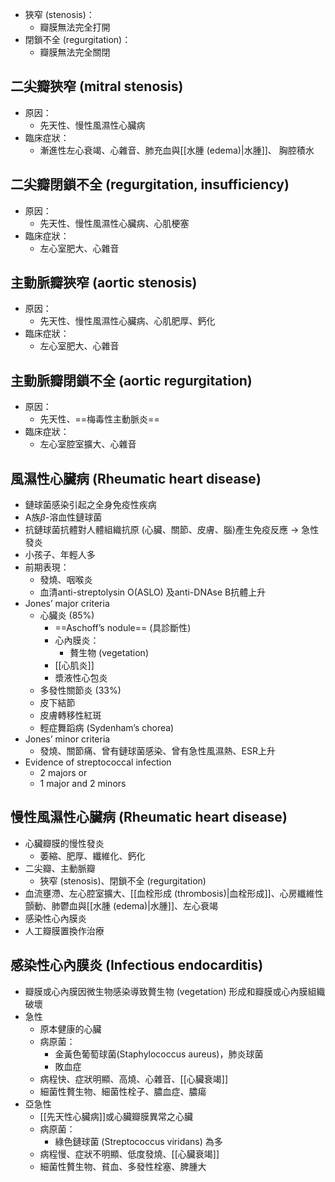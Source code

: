 - 狹窄 (stenosis)：
	- 瓣膜無法完全打開 
- 閉鎖不全 (regurgitation)：
	- 瓣膜無法完全關閉 
##  二尖瓣狹窄 (mitral stenosis) 
- 原因：
	- 先天性、慢性風濕性心臟病 
- 臨床症狀：
	- 漸進性左心衰竭、心雜音、肺充血與[[水腫 (edema)|水腫]]、 胸腔積水 
## 二尖瓣閉鎖不全 (regurgitation, insufficiency) 
- 原因：
	- 先天性、慢性風濕性心臟病、心肌梗塞  
- 臨床症狀：
	- 左心室肥大、心雜音
## 主動脈瓣狹窄 (aortic stenosis) 
- 原因：
	- 先天性、慢性風濕性心臟病、心肌肥厚、鈣化 
- 臨床症狀：
	- 左心室肥大、心雜音  
## 主動脈瓣閉鎖不全 (aortic regurgitation) 
- 原因：
	- 先天性、==梅毒性主動脈炎== 
- 臨床症狀：
	- 左心室腔室擴大、心雜音
## 風濕性心臟病 (Rheumatic heart disease)
- 鏈球菌感染引起之全身免疫性疾病 
- A族$\beta$-溶血性鏈球菌 
- 抗鏈球菌抗體對人體組織抗原 (心臟、關節、皮膚、腦)產生免疫反應 $\rightarrow$ 急性發炎 
- 小孩子、年輕人多 
- 前期表現：
	- 發燒、咽喉炎 
	- 血清anti-streptolysin O(ASLO) 及anti-DNAse B抗體上升
- Jones’ major criteria 
	- 心臟炎 (85%) 
		- ==Aschoff’s nodule== (具診斷性) 
		- 心內膜炎：
			- 贅生物 (vegetation) 
		- [[心肌炎]] 
		- 漿液性心包炎 
	- 多發性關節炎 (33%) 
	- 皮下結節 
	- 皮膚轉移性紅斑 
	- 輕症舞蹈病 (Sydenham’s chorea) 
- Jones’ minor criteria 
	- 發燒、關節痛、曾有鏈球菌感染、曾有急性風濕熱、ESR上升 
- Evidence of streptococcal infection 
	- 2 majors or
	- 1 major and 2 minors
## 慢性風濕性心臟病 (Rheumatic heart disease)
- 心臟瓣膜的慢性發炎 
	- 萎縮、肥厚、纖維化、鈣化 
- 二尖瓣、主動脈瓣 
	- 狹窄 (stenosis)、閉鎖不全 (regurgitation) 
- 血流壅滯、左心腔室擴大、[[血栓形成 (thrombosis)|血栓形成]]、心房纖維性顫動、肺鬱血與[[水腫 (edema)|水腫]]、左心衰竭 
- 感染性心內膜炎 
- 人工瓣膜置換作治療
## 感染性心內膜炎 (Infectious endocarditis)
- 瓣膜或心內膜因微生物感染導致贅生物 (vegetation) 形成和瓣膜或心內膜組織破壞 
- 急性 
	- 原本健康的心臟 
	- 病原菌：
		- 金黃色葡萄球菌(Staphylococcus aureus)，肺炎球菌
		- 敗血症 
	- 病程快、症狀明顯、高燒、心雜音、[[心臟衰竭]] 
	- 細菌性贅生物、細菌性栓子、膿血症、膿瘍 
- 亞急性 
	- [[先天性心臟病]]或心臟瓣膜異常之心臟 
	- 病原菌：
		- 綠色鏈球菌 (Streptococcus viridans) 為多 
	- 病程慢、症狀不明顯、低度發燒、[[心臟衰竭]] 
	- 細菌性贅生物、貧血、多發性栓塞、脾腫大